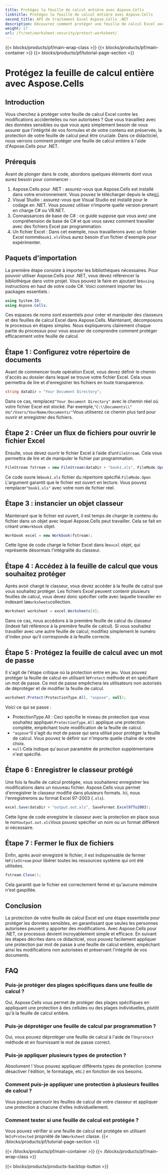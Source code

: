 ```yaml
---
title: Protégez la feuille de calcul entière avec Aspose.Cells
linktitle: Protégez la feuille de calcul entière avec Aspose.Cells
second_title: API de traitement Excel Aspose.Cells .NET
description: Découvrez comment protéger une feuille de calcul Excel avec un mot de passe à l'aide d'Aspose.Cells pour .NET. Tutoriel étape par étape pour sécuriser vos données en toute simplicité.
weight: 17
url: /fr/net/worksheet-security/protect-worksheet/
---
```


{{< blocks/products/pf/main-wrap-class >}}
{{< blocks/products/pf/main-container >}}
{{< blocks/products/pf/tutorial-page-section >}}

# Protégez la feuille de calcul entière avec Aspose.Cells

## Introduction
Vous cherchez à protéger votre feuille de calcul Excel contre les modifications accidentelles ou non autorisées ? Que vous travailliez avec des données sensibles ou que vous ayez simplement besoin de vous assurer que l'intégrité de vos formules et de votre contenu est préservée, la protection de votre feuille de calcul peut être cruciale. Dans ce didacticiel, nous verrons comment protéger une feuille de calcul entière à l'aide d'Aspose.Cells pour .NET.
## Prérequis
Avant de plonger dans le code, abordons quelques éléments dont vous aurez besoin pour commencer :
1.  Aspose.Cells pour .NET : assurez-vous que Aspose.Cells est installé dans votre environnement. Vous pouvez le télécharger depuis le site[ici](https://releases.aspose.com/cells/net/).
2. Visual Studio : assurez-vous que Visual Studio est installé pour le codage en .NET. Vous pouvez utiliser n’importe quelle version prenant en charge C# ou VB.NET.
3. Connaissances de base de C# : ce guide suppose que vous avez une compréhension de base de C# et que vous savez comment travailler avec des fichiers Excel par programmation.
4.  Un fichier Excel : Dans cet exemple, nous travaillerons avec un fichier Excel nommé`book1.xls`Vous aurez besoin d'un fichier d'exemple pour expérimenter.
## Paquets d'importation
 La première étape consiste à importer les bibliothèques nécessaires. Pour pouvoir utiliser Aspose.Cells pour .NET, vous devez référencer la bibliothèque dans votre projet. Vous pouvez le faire en ajoutant les`using` instructions en haut de votre code C#.
Voici comment importer les packages essentiels :
```csharp
using System.IO;
using Aspose.Cells;
```
Ces espaces de noms sont essentiels pour créer et manipuler des classeurs et des feuilles de calcul Excel dans Aspose.Cells.
Maintenant, décomposons le processus en étapes simples. Nous expliquerons clairement chaque partie du processus pour vous assurer de comprendre comment protéger efficacement votre feuille de calcul.
## Étape 1 : Configurez votre répertoire de documents
Avant de commencer toute opération Excel, vous devez définir le chemin d'accès au dossier dans lequel se trouve votre fichier Excel. Cela vous permettra de lire et d'enregistrer les fichiers en toute transparence.
```csharp
string dataDir = "Your Document Directory";
```
 Dans ce cas, remplacez`"Your Document Directory"` avec le chemin réel où votre fichier Excel est stocké. Par exemple,`"C:\\Documents\\"` ou`"/Users/YourName/Documents/"`Vous utiliserez ce chemin plus tard pour ouvrir et enregistrer des fichiers.
## Étape 2 : Créer un flux de fichiers pour ouvrir le fichier Excel
 Ensuite, vous devez ouvrir le fichier Excel à l’aide d’un`FileStream`. Cela vous permettra de lire et de manipuler le fichier par programmation.
```csharp
FileStream fstream = new FileStream(dataDir + "book1.xls", FileMode.Open);
```
 Ce code ouvre le`book1.xls` fichier du répertoire spécifié.`FileMode.Open` L'argument garantit que le fichier est ouvert en lecture. Vous pouvez remplacer`"book1.xls"` avec votre nom de fichier réel.
## Étape 3 : instancier un objet classeur
 Maintenant que le fichier est ouvert, il est temps de charger le contenu du fichier dans un objet avec lequel Aspose.Cells peut travailler. Cela se fait en créant un`Workbook` objet.
```csharp
Workbook excel = new Workbook(fstream);
```
 Cette ligne de code charge le fichier Excel dans le`excel` objet, qui représente désormais l'intégralité du classeur.
## Étape 4 : Accédez à la feuille de calcul que vous souhaitez protéger
 Après avoir chargé le classeur, vous devez accéder à la feuille de calcul que vous souhaitez protéger. Les fichiers Excel peuvent contenir plusieurs feuilles de calcul, vous devez donc spécifier celle avec laquelle travailler en indexant la`Worksheets`collection.
```csharp
Worksheet worksheet = excel.Worksheets[0];
```
 Dans ce cas, nous accédons à la première feuille de calcul du classeur (index`0` fait référence à la première feuille de calcul). Si vous souhaitez travailler avec une autre feuille de calcul, modifiez simplement le numéro d'index pour qu'il corresponde à la feuille correcte.
## Étape 5 : Protégez la feuille de calcul avec un mot de passe
 Il s'agit de l'étape critique où la protection entre en jeu. Vous pouvez protéger la feuille de calcul en utilisant le`Protect` méthode et en spécifiant un mot de passe. Ce mot de passe empêchera les utilisateurs non autorisés de déprotéger et de modifier la feuille de calcul.
```csharp
worksheet.Protect(ProtectionType.All, "aspose", null);
```
Voici ce qui se passe :
-  ProtectionType.All : Ceci spécifie le niveau de protection que vous souhaitez appliquer.`ProtectionType.All` applique une protection complète, empêchant toute modification de la feuille de calcul.
- `"aspose"`Il s'agit du mot de passe qui sera utilisé pour protéger la feuille de calcul. Vous pouvez le définir sur n'importe quelle chaîne de votre choix.
- `null`:Cela indique qu'aucun paramètre de protection supplémentaire n'est spécifié.
## Étape 6 : Enregistrer le classeur protégé
Une fois la feuille de calcul protégée, vous souhaiterez enregistrer les modifications dans un nouveau fichier. Aspose.Cells vous permet d'enregistrer le classeur modifié dans plusieurs formats. Ici, nous l'enregistrerons au format Excel 97-2003 (`.xls`).
```csharp
excel.Save(dataDir + "output.out.xls", SaveFormat.Excel97To2003);
```
 Cette ligne de code enregistre le classeur avec la protection en place sous le nom`output.out.xls`Vous pouvez spécifier un nom ou un format différent si nécessaire.
## Étape 7 : Fermer le flux de fichiers
 Enfin, après avoir enregistré le fichier, il est indispensable de fermer le`FileStream` pour libérer toutes les ressources système qui ont été utilisées.
```csharp
fstream.Close();
```
Cela garantit que le fichier est correctement fermé et qu'aucune mémoire n'est gaspillée.
## Conclusion
La protection de votre feuille de calcul Excel est une étape essentielle pour protéger les données sensibles, en garantissant que seules les personnes autorisées peuvent y apporter des modifications. Avec Aspose.Cells pour .NET, ce processus devient incroyablement simple et efficace. En suivant les étapes décrites dans ce didacticiel, vous pouvez facilement appliquer une protection par mot de passe à une feuille de calcul entière, empêchant ainsi les modifications non autorisées et préservant l'intégrité de vos documents.
## FAQ
### Puis-je protéger des plages spécifiques dans une feuille de calcul ?  
Oui, Aspose.Cells vous permet de protéger des plages spécifiques en appliquant une protection à des cellules ou des plages individuelles, plutôt qu'à la feuille de calcul entière.
### Puis-je déprotéger une feuille de calcul par programmation ?  
 Oui, vous pouvez déprotéger une feuille de calcul à l'aide de l'`Unprotect` méthode et en fournissant le mot de passe correct.
### Puis-je appliquer plusieurs types de protection ?  
Absolument ! Vous pouvez appliquer différents types de protection (comme désactiver l'édition, le formatage, etc.) en fonction de vos besoins.
### Comment puis-je appliquer une protection à plusieurs feuilles de calcul ?  
Vous pouvez parcourir les feuilles de calcul de votre classeur et appliquer une protection à chacune d'elles individuellement.
### Comment tester si une feuille de calcul est protégée ?  
 Vous pouvez vérifier si une feuille de calcul est protégée en utilisant le`IsProtected` propriété de la`Worksheet` classe.
{{< /blocks/products/pf/tutorial-page-section >}}

{{< /blocks/products/pf/main-container >}}
{{< /blocks/products/pf/main-wrap-class >}}

{{< blocks/products/products-backtop-button >}}
